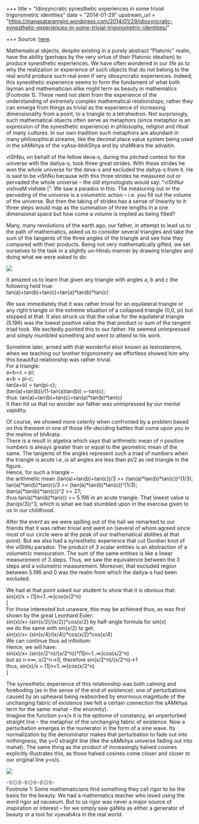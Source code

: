 +++
title = "Idiosyncratic synesthetic experiences in some trivial trigonometric identities"
date = "2014-01-29"
upstream_url = "https://manasataramgini.wordpress.com/2014/01/29/idiosyncratic-synesthetic-experiences-in-some-trivial-trigonometric-identities/"

+++
Source: [here](https://manasataramgini.wordpress.com/2014/01/29/idiosyncratic-synesthetic-experiences-in-some-trivial-trigonometric-identities/).

Mathematical objects, despite existing in a purely abstract “Platonic”
realm, have the ability (perhaps by the very virtue of their Platonic
idealism) to produce synesthetic experiences. We have often wondered in
our life as to why the realization or experience of such objects that do
not belong to the real world produce such real even if very
idiosyncratic experiences. Indeed, this synesthetic experience seems to
form the fundament of what both layman and mathematician alike might
term as beauty in mathematics \[Footnote 1\]. These need not stem from
the experience of the understanding of extremely complex mathematical
relationships; rather they can emerge from things as trivial as the
experience of increasing dimensionality from a point, to a triangle to a
tetrahedron. Not surprisingly, such mathematical objects often serve as
metaphors (since metaphor is an expression of the synesthetic
experience) in philosophy, religion and ritual of many cultures. In our
own tradition such metaphors are abundant in many philosophical streams,
like the decimal place value system being used in the sAMkhya of the
vyAsa-bhAShya and by shaMkara the advaitin.

viShNu, on behalf of the fellow deva-s, during the pitched contest for
the universe with the daitya-s, took three great strides. With these
strides he won the whole universe for the deva-s and excluded the
daitya-s from it. He is said to be viShNu because with this three
strides he measured out or pervaded the whole universe – the old
etymologists would say: “viShNur vishvaM vishate \|”. We saw a paradox
in this: The measuring out or the pervading of the universe is a
volumetric action – i.e. you fill out the volume of the universe. But
then the taking of strides has a sense of linearity to it: three steps
would map as the summation of three lengths in a one dimensional space
but how come a volume is implied as being filled?

Many, many revolutions of the earth ago, our father, in attempt to lead
us to the path of mathematics, asked us to consider several triangles
and take the sum of the tangents of the three angles of the triangle and
see how they compared with their products. Being not very mathematically
gifted, we set ourselves to the task in a slightly un-Hindu manner by
drawing triangles and doing what we were asked to do:

[![](https://lh3.googleusercontent.com/-8338Ojd-Kto/UuiXqkYQnEI/AAAAAAAAC2U/pevS8CctBqA/s640/triangles.jpg)](https://picasaweb.google.com/lh/photo/AdvE461cg6F6VzhDAMfQ9tMTjNZETYmyPJy0liipFm0?feat=embedwebsite)

It amazed us to learn that given any triangle with angles a, b and c the
following held true:  
tan(a)+tan(b)+tan(c)=tan(a)\*tan(b)\*tan(c)

We saw immediately that it was rather trivial for an equilateral
triangle or any right triangle or the extreme situation of a collapsed
triangle (0,0, pi) but stopped at that. It also struck us that the value
for the equilateral triangle (5.196) was the lowest positive value the
that product or sum of the tangent triad took. We excitedly pointed this
to our father. He seemed unimpressed and simply mumbled something and
went to attend to his work.

Sometime later, armed with that wonderful elixir known as testosterone,
when we teaching our brother trigonometry we effortless showed him why
this beautiful relationship was rather trivial.  
For a triangle:  
a+b+c = pi;  
a+b = pi-c;  
tan(a+b) = tan(pi-c);  
(tan(a)+tan(b))/(1-tan(a)tan(b)) =-tan(c);  
thus: tan(a)+tan(b)+tan(c)=tan(a)\*tan(b)\*tan(c)  
It then hit us that no wonder our father was unimpressed by our mental
vapidity.

Of course, we showed more celerity when confronted by a problem based on
this theorem in one of those life-deciding battles that come upon you in
the realms of bhArata:  
There is a result in algebra which says that arithmetic mean of n
positive numbers is always greater than or equal to the geometric mean
of the same. The tangents of the angles represent such a triad of
numbers when the triangle is acute i.e.,is all angles are less than pi/2
as red triangle in the figure.  
Hence, for such a triangle –  
the arithmetic mean (tan(a)+tan(b)+tan(c))/3 \>=
(tan(a)\*tan(b)\*tan(c))^(1/3);  
tan(a)\*tan(b)\*tan(c)/3 \>= (tan(a)\*tan(b)\*tan(c))^(1/3);  
(tan(a)\*tan(b)\*tan(c))^2 \>= 27;  
thus tan(a)\*tan(b)\*tan(c) \>= 5.196 in an acute triangle. That lowest
value is (tan(pi/3))^3, which is what we had stumbled upon in the
exercise given to us in our childhood.

After the event as we were spilling out of the hall we remarked to our
friends that it was rather trivial and went on (several of whom agreed
since most of our circle were at the peak of our mathematical abilities
at that point). But we also had a synesthetic experience that cut
Gordian knot of the viShNu paradox: The product of 3 scalar entities is
an abstraction of a volumetric mensuration. The sum of the same entities
is like a linear measurement of 3 steps. Thus, we saw the equivalence
between the 3 steps and a volumetric measurement. Moreover, that
excluded region between 5.196 and 0 was the realm from which the
daitya-s had been excluded.

We had at that point asked our student to show that it is obvious
that:  
sin(x)/x = ∏\[n=1..∞\]cos(x/2^n)  
\[  
For those interested but unaware, this may be achieved thus, as was
first shown by the great Leonhard Euler:  
sin(x)/x= (sin(x/2)/(x/2))\*cos(x/2) by half-angle formula for sin(x)  
we do the same with sin(x/2) to get:  
sin(x)/x= (sin(x/4)/(x/4))\*cos(x/2)\*cos(x/4)  
We can continue thus ad infinitum:  
Hence, we will have:  
sin(x)/x= (sin(x/2^n)/(x/2^n))\*∏\[n=1..∞\]cos(x/2^n)  
but as n->∞, x/2^n->0, therefore sin(x/2^n)/(x/2^n)->1  
thus, sin(x)/x = ∏\[n=1..∞\]cos(x/2^n)  
\]

The synesthetic experience of this relationship was both calming and
foreboding (as in the sense of the end of existence): one of
perturbations caused by an upheaval being reabsorbed by enormous
magnitude of the unchanging fabric of existence (we felt a certain
connection the sAMkhya term for the same: mahat – the enormity).  
Imagine the function y=x/x it is the epitome of constancy, an
unperturbed straight line – the metaphor of the unchanging fabric of
existence. Now a perturbation emerges in the numerator in the form of a
sine wave. Its normalization by the denominator makes that perturbation
to fade out into nothingness, the y=0 straight line (like the sAMkhya
universe fading out into mahat). The same thing as the product of
increasingly halved cosines explicitly illustrates this, as those halved
cosines come closer and closer to our original line y=x/x.

[![](https://lh5.googleusercontent.com/-nGNSlYRxWCw/UuiXqlwCvdI/AAAAAAAAC2Q/NJ19H8QZ91g/s640/sinxbyx.bmp.jpg)](https://picasaweb.google.com/lh/photo/l9EJaoLmsUI7jBufwESDsNMTjNZETYmyPJy0liipFm0?feat=embedwebsite)

-۩۞۩-۩۞۩-۩۞۩-  
Footnote 1: Some mathematicians find something they call rigor to be the
basis for the beauty. We had a mathematics teacher who loved using the
word rigor ad nauseum. But to us rigor was never a major source of
inspiration or interest – for we simply saw gaNita as either a generator
of beauty or a tool for vyavahAra in the real world.


